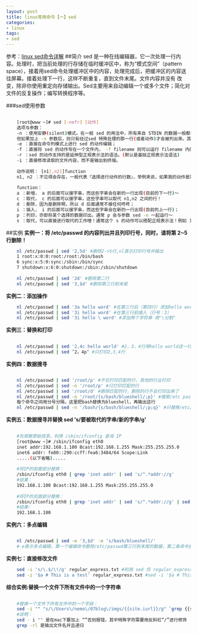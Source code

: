 ```yaml
---
layout: post
title: linux常用命令【一】sed
categories:
- linux
tags:
- sed
---
```

参考：<a href="http://www.cnblogs.com/ggjucheng/archive/2013/01/13/2856901.html">linux sed命令详解</a>
##简介
sed 是一种在线编辑器，它一次处理一行内容。处理时，把当前处理的行存储在临时缓冲区中，称为“模式空间”（pattern space），接着用sed命令处理缓冲区中的内容，处理完成后，把缓冲区的内容送往屏幕。接着处理下一行，这样不断重复，直到文件末尾。文件内容并没有 改变，除非你使用重定向存储输出。Sed主要用来自动编辑一个或多个文件；简化对文件的反复操作；编写转换程序等。

###sed使用参数

```bash
	
	[root@www ~]# sed [-nefr] [动作]
	选项与参数：
	-n ：使用安静(silent)模式。在一般 sed 的用法中，所有来自 STDIN 的数据一般都会被列出到终端上。
	但如果加上 -n 参数后，则只有经过sed 特殊处理的那一行(或者动作)才会被列出来。其他没被处理的行不会显示屏幕上。
	-e ：直接在命令列模式上进行 sed 的动作编辑；
	-f ：直接将 sed 的动作写在一个文件内， -f filename 则可以运行 filename 内的 sed 动作；
	-r ：sed 的动作支持的是延伸型正规表示法的语法。(默认是基础正规表示法语法)
	-i ：直接修改读取的文件内容，而不是输出到终端。
	
	动作说明： [n1[,n2]]function
	n1, n2 ：不见得会存在，一般代表『选择进行动作的行数』，举例来说，如果我的动作是需要在 10 到 20 行之间进行的，则『 10,20[动作行为] 』
	
	function：
	a ：新增， a 的后面可以接字串，而这些字串会在新的一行出现(目前的下一行)～
	c ：取代， c 的后面可以接字串，这些字串可以取代 n1,n2 之间的行！
	d ：删除，因为是删除啊，所以 d 后面通常不接任何咚咚；
	i ：插入， i 的后面可以接字串，而这些字串会在新的一行出现(目前的上一行)；
	p ：列印，亦即将某个选择的数据印出。通常 p 会与参数 sed -n 一起运行～
	s ：取代，可以直接进行取代的工作哩！通常这个 s 的动作可以搭配正规表示法！例如 1,20s/old/new/g 就是啦！
```
##实例
**实例一：将 /etc/passwd 的内容列出并且列印行号，同时，请将第 2~5 行删除！**

```bash
	nl /etc/passwd | sed '2,5d' #删除2->5行,nl表示打印行号并输出
	1 root:x:0:0:root:/root:/bin/bash
	6 sync:x:5:0:sync:/sbin:/bin/sync
	7 shutdown:x:6:0:shutdown:/sbin:/sbin/shutdown	
	
	nl /etc/passwd | sed '2d' #删除第二行
	nl /etc/passwd | sed '3,$d' #删除第三行到末尾
```
**实例二：添加操作**
	
```bash
	nl /etc/passwd | sed '3a hello word' #在第三行后（第四行）添加hello world
	nl /etc/passwd | sed '3i hello word' #在第三行前插入（行号：3）
	nl /etc/passwd | sed '3i hello \ word' #添加两个字符串 用"\分割"
```
	
**实例三：替换和打印**

```bash
	
	nl /etc/passwd | sed '2,4c hello world' #2，3，4行用hello world这一行代替
	nl /etc/passwd | sed ’2，4p‘ #只打印2,3,4行
```
	
**实例四：数据搜寻**

```bash

  	nl /etc/passwd | sed '/root/p' #不仅打印匹配的行，其他的行业打印
  	nl /etc/passwd | sed -n '/root/p' #只打印匹配的行
  	nl /etc/passwd | sed '/root/d' #删除匹配的行，删除的行不会打印出来了
   	nl /etc/passwd | sed -n '/root/{s/bash/blueshell/;p}' #搜索/etc passwd,找到root对应的行，执行后面花括号中的一组命令，
   	每个命令之间用分号分隔，这里把bash替换为blueshell，再输出这行
	nl /etc/passwd | sed -n '/bash/{s/bash/blueshell/;p;q}' #只替换/etc/passwd的第一个bash关键字为blueshell，就退出 
```
	
**实例五：数据搜寻并替换 sed 's/要被取代的字串/新的字串/g'**

```bash
    
    #先观察原始信息，利用 /sbin/ifconfig 查询 IP
    [root@www ~]# /sbin/ifconfig eth0
	inet addr:192.168.1.100 Bcast:192.168.1.255 Mask:255.255.255.0
	inet6 addr: fe80::290:ccff:fea6:3484/64 Scope:Link
	.....(以下省略).....	
	
	#将IP的前面部分替换：
	/sbin/ifconfig eth0 | grep 'inet addr' | sed 's/^.*addr://g'
	#结果：
	192.168.1.100 Bcast:192.168.1.255 Mask:255.255.255.0
	
	#将IP的后面部分替换：
	/sbin/ifconfig eth0 | grep 'inet addr' | sed 's/^.*addr://g' | sed 's/Bcast.*$//g'
	#结果:
	192.168.1.100
```
**实例六：多点编辑**

```bash

	nl /etc/passwd | sed -e '3,$d' -e 's/bash/blueshell/'
	#-e表示多点编辑，第一个编辑命令删除/etc/passwd第三行到末尾的数据，第二条命令搜索bash替换为blueshell。
```
	
**实例七：直接修改文件**
   
```bash	
  	sed -i 's/\.$/\!/g' regular_express.txt #利用 sed 将 regular_express.txt 内每一行结尾若为 . 则换成 !
   	sed -i '$a # This is a test' regular_express.txt #sed -i '$a # This is a test' regular_express.txt
```
   	
**综合实例:替换一个文件下所有文件中的一个字符串**

```bash
	
	#替换一个文件下所有文件中的一个字段：
	sed -i "" "s/\/Users\/nemo\/07blog\/imgs/{{site.iurl}}/g" `grep {{site.iurl}} -rl ./_posts/`
	#说明：
 	sed - i "" 是在mac下要加上 “”否则报错，其中特殊字符需要用反斜杠“/”进行修饰 
 	grep -rl 是输出文件名并且递归
```
   	
   

	


	
